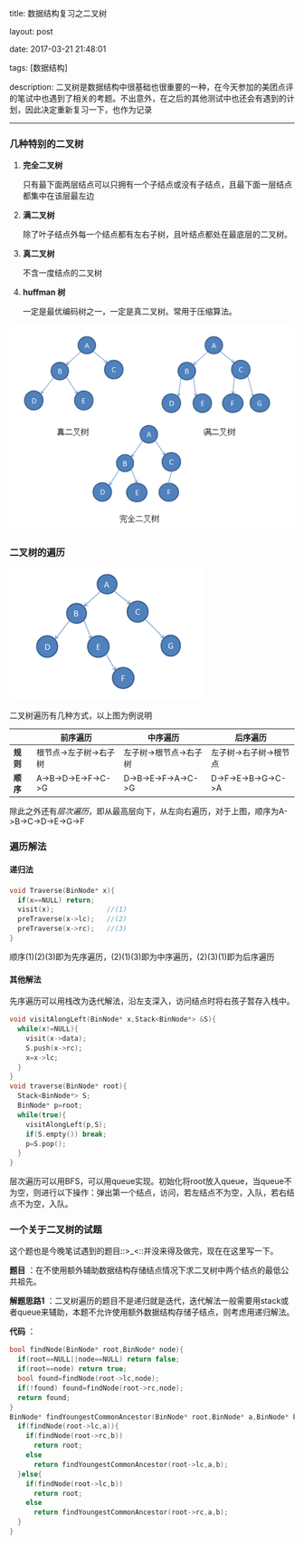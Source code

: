 title: 数据结构复习之二叉树

layout: post

date: 2017-03-21 21:48:01

tags: [数据结构]

description: 二叉树是数据结构中很基础也很重要的一种，在今天参加的美团点评的笔试中也遇到了相关的考题。不出意外，在之后的其他测试中也还会有遇到的计划，因此决定重新复习一下，也作为记录

---

### 几种特别的二叉树

1. **完全二叉树** 

   只有最下面两层结点可以只拥有一个子结点或没有子结点，且最下面一层结点都集中在该层最左边

2. **满二叉树** 

   除了叶子结点外每一个结点都有左右子树，且叶结点都处在最底层的二叉树。

3. **真二叉树**

      不含一度结点的二叉树

4. **huffman 树** 

      一定是最优编码树之一，一定是真二叉树。常用于压缩算法。

![specialTypesOfBinaryTree](https://github.com/bigbag01/blogfiles/blob/master/img/specialTypesOfBinaryTree.PNG?raw=true)

### 二叉树的遍历

![binaryTree](https://github.com/bigbag01/blogfiles/blob/master/img/binaryTree.PNG?raw=true)

二叉树遍历有几种方式，以上图为例说明

|        | 前序遍历                | 中序遍历                | 后序遍历                |
| ------ | ------------------- | ------------------- | ------------------- |
| **规则** | 根节点->左子树->右子树       | 左子树->根节点->右子树       | 左子树->右子树->根节点       |
| **顺序** | A->B->D->E->F->C->G | D->B->E->F->A->C->G | D->F->E->B->G->C->A |

除此之外还有*层次遍历*，即从最高层向下，从左向右遍历，对于上图，顺序为A->B->C->D->E->G->F 

### 遍历解法

#### 递归法

```c++
void Traverse(BinNode* x){
  if(x==NULL) return;
  visit(x);				//(1)
  preTraverse(x->lc);	//(2)
  preTraverse(x->rc);	//(3)
}
```

​	顺序(1)(2)(3)即为先序遍历，(2)(1)(3)即为中序遍历，(2)(3)(1)即为后序遍历

#### 其他解法

​	先序遍历可以用栈改为迭代解法，沿左支深入，访问结点时将右孩子暂存入栈中。

```C++
void visitAlongLeft(BinNode* x,Stack<BinNode*> &S){
  while(x!=NULL){
    visit(x->data);
    S.push(x->rc);
    x=x->lc;
  }
}
void traverse(BinNode* root){
  Stack<BinNode*> S;
  BinNode* p=root;
  while(true){
    visitAlongLeft(p,S);
    if(S.empty()) break;
    p=S.pop();
  }
}
```

​	层次遍历可以用BFS，可以用queue实现。初始化将root放入queue，当queue不为空，则进行以下操作：弹出第一个结点，访问，若左结点不为空，入队，若右结点不为空，入队。

### 一个关于二叉树的试题

这个题也是今晚笔试遇到的题目::>_<::并没来得及做完，现在在这里写一下。

**题目** ：在不使用额外辅助数据结构存储结点情况下求二叉树中两个结点的最低公共祖先。

**解题思路1** ：二叉树遍历的题目不是递归就是迭代，迭代解法一般需要用stack或者queue来辅助，本题不允许使用额外数据结构存储子结点，则考虑用递归解法。

**代码** ：

```C++
bool findNode(BinNode* root,BinNode* node){
  if(root==NULL||node==NULL) return false;
  if(root==node) return true;
  bool found=findNode(root->lc,node);
  if(!found) found=findNode(root->rc,node);
  return found;
}
BinNode* findYoungestCommonAncestor(BinNode* root,BinNode* a,BinNode* b){
  if(findNode(root->lc,a)){
    if(findNode(root->rc,b))
      return root;
    else 
      return findYoungestCommonAncestor(root->lc,a,b);
  }else{
    if(findNode(root->lc,b))
      return root;
    else
      return findYoungestCommonAncestor(root->rc,a,b);
  }
}
```